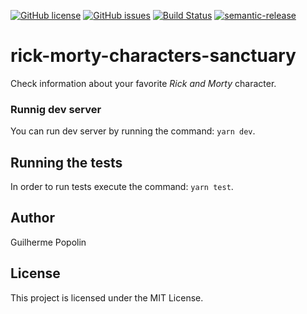 [![GitHub license](https://img.shields.io/github/license/guilhermespopolin/rick-morty-characters-sanctuary.svg)](https://github.com/guilhermespopolin/frick-morty-characters-sanctuary/blob/master/LICENSE)
[![GitHub issues](https://img.shields.io/github/issues/guilhermespopolin/rick-morty-characters-sanctuary.svg)](https://github.com/guilhermespopolin/rick-morty-characters-sanctuary/issues)
[![Build Status](https://travis-ci.org/guilhermespopolin/rick-morty-characters-sanctuary.svg?branch=master)](https://travis-ci.org/guilhermespopolin/rick-morty-characters-sanctuary)
[![semantic-release](https://img.shields.io/badge/%20%20%F0%9F%93%A6%F0%9F%9A%80-semantic--release-e10079.svg)](https://github.com/semantic-release/semantic-release)

# rick-morty-characters-sanctuary

Check information about your favorite _Rick and Morty_ character.

### Runnig dev server

You can run dev server by running the command: `yarn dev`.

## Running the tests

In order to run tests execute the command: `yarn test`.

## Author

Guilherme Popolin

## License

This project is licensed under the MIT License.
